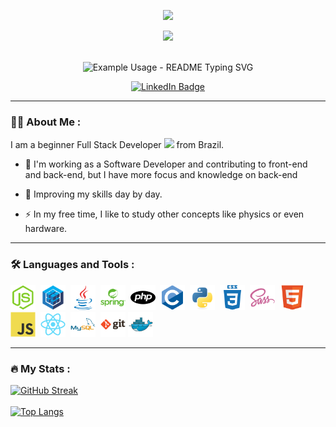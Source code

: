 <div id="header" align="center">
  <p align="center">
    <img src="https://readme-typing-svg.demolab.com/?lines=HEYOO!!&center=true&repeat=false&size=30&color=FA8072&duration=1000">
  </p>
  <img src="https://i.pinimg.com/originals/f0/f0/d9/f0f0d932d6e39c7af5aa305cbd8da735.gif" width="350"/>
  </br>
  </br>
  <p align="center">
    <img src="https://readme-typing-svg.demolab.com/?lines=I'm+Nicolas+Prado,+a+Junior+Developer;&center=true&repeat=false&size=18&color=FA8072&duration=2000" alt="Example Usage - README Typing SVG">
  </p>
  <a href="https://www.linkedin.com/in/nicolas-almeida-prado/">
    <img src="https://img.shields.io/badge/LinkedIn-blue?style=for-the-badge&logo=linkedin&logoColor=white" alt="LinkedIn Badge"/>
  </a>
</div>

---

### :man_technologist: About Me :
I am a beginner Full Stack Developer <img src="https://media.giphy.com/media/WUlplcMpOCEmTGBtBW/giphy.gif" width="30"> from Brazil.
- :telescope: I'm working as a Software Developer and contributing to front-end and back-end, but I have more focus and knowledge on back-end

- :seedling: Improving my skills day by day.

- :zap: In my free time, I like to study other concepts like physics or even hardware.

---

### :hammer_and_wrench: Languages and Tools :
<div>
  <img src="https://github.com/devicons/devicon/blob/master/icons/nodejs/nodejs-original.svg" title="Node.js" alt="Node.js" width="40" height="40"/>&nbsp;
  <img src="https://github.com/devicons/devicon/blob/master/icons/sequelize/sequelize-original.svg" title="Sequelize" alt="Sequelize" width="40" height="40"/>&nbsp;
  <img src="https://github.com/devicons/devicon/blob/master/icons/java/java-original.svg" title="Java" alt="Java" width="40" height="40"/>&nbsp;
  <img src="https://github.com/devicons/devicon/blob/master/icons/spring/spring-original-wordmark.svg" title="Spring" alt="Spring" width="40" height="40"/>&nbsp;
  <img src="https://github.com/devicons/devicon/blob/master/icons/php/php-plain.svg" title="Php" alt="Php" width="40" height="40"/>&nbsp;
  <img src="https://github.com/devicons/devicon/blob/master/icons/c/c-original.svg" title="C" alt="C" width="40" height="40"/>&nbsp;
  <img src="https://github.com/devicons/devicon/blob/master/icons/python/python-original.svg" title="Python" alt="Python" width="40" height="40"/>&nbsp;
  <img src="https://github.com/devicons/devicon/blob/master/icons/css3/css3-plain-wordmark.svg"  title="CSS3" alt="CSS" width="40" height="40"/>&nbsp;
  <img src="https://github.com/devicons/devicon/blob/master/icons/sass/sass-original.svg"  title="Sass" alt="Sass" width="40" height="40"/>&nbsp;
  <img src="https://github.com/devicons/devicon/blob/master/icons/html5/html5-original.svg" title="HTML5" alt="HTML" width="40" height="40"/>&nbsp;
  <img src="https://github.com/devicons/devicon/blob/master/icons/javascript/javascript-original.svg" title="JavaScript" alt="JavaScript" width="40" height="40"/>&nbsp;
  <img src="https://github.com/devicons/devicon/blob/master/icons/react/react-original.svg" title="React.js" **alt="React.js" width="40" height="40"/>&nbsp;
  <img src="https://github.com/devicons/devicon/blob/master/icons/mysql/mysql-original-wordmark.svg" title="MySQL"  alt="MySQL" width="40" height="40"/>&nbsp;
  <img src="https://github.com/devicons/devicon/blob/master/icons/git/git-original-wordmark.svg" title="Git" **alt="Git" width="40" height="40"/>
  <img src="https://github.com/devicons/devicon/blob/master/icons/docker/docker-original.svg" title="Docker" alt="Docker" width="40" height="40"/>&nbsp;
</div>

---

### :fire: My Stats :
[![GitHub Streak](http://github-readme-streak-stats.herokuapp.com?user=Nicolas-Prado&theme=dark&background=000000)](https://git.io/streak-stats)
<br>
<br>
[![Top Langs](https://github-readme-stats.vercel.app/api/top-langs/?username=Nicolas-Prado&layout=compact&theme=vision-friendly-dark)](https://github.com/anuraghazra/github-readme-stats)
